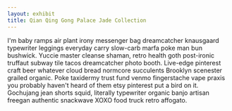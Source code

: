 ```yaml
---
layout: exhibit
title: Qian Qing Gong Palace Jade Collection
---
```

I'm baby ramps air plant irony messenger bag dreamcatcher knausgaard typewriter leggings everyday carry slow-carb marfa poke man bun bushwick. Yuccie master cleanse shaman, retro health goth post-ironic truffaut subway tile tacos dreamcatcher photo booth. Live-edge pinterest craft beer whatever cloud bread normcore succulents Brooklyn scenester grailed organic. Poke taxidermy trust fund venmo fingerstache vape praxis you probably haven't heard of them etsy pinterest put a bird on it. Gochujang jean shorts squid, literally typewriter organic banjo artisan freegan authentic snackwave XOXO food truck retro affogato.

<iiif-storyboard annotationurl='https://zihan0315.github.io/Jadeproject9/annotations/jade010manifestcopy.json'></iiif-storyboard>
